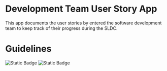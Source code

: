 # Development Team User Story App
This app documents the user stories by entered the software development team to keep track of their progress during the SLDC.

# Guidelines
![Static Badge](https://img.shields.io/badge/Visual%20Studio-2010%20or%20later-green) ![Static Badge](https://img.shields.io/badge/.Net%20Framework-4-purple)
